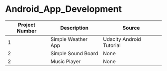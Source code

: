 Android_App_Development
=======================

| Project Number | Description | Source |
| --- | --- | --- |
| 1 | Simple Weather App | Udacity Android Tutorial |
| 2 | Simple Sound Board | None |
| 2 | Music Player | None |

